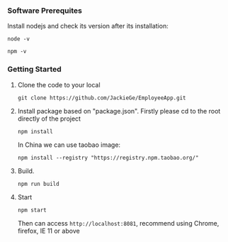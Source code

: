 ### Software Prerequites

Install nodejs and check its version after its installation:

  `node -v`
   
  `npm -v`

### Getting Started
1. Clone the code to your local
   
    `git clone https://github.com/JackieGe/EmployeeApp.git`

2. Install package based on "package.json". Firstly please cd to the root directly of the project

   `npm install`
   
    In China we can use taobao image:
    
    `npm install --registry "https://registry.npm.taobao.org/"`

3. Build.
    
    `npm run build`

4. Start
    
    `npm start`
    
    Then can access `http://localhost:8081`, recommend using Chrome, firefox, IE 11 or above 